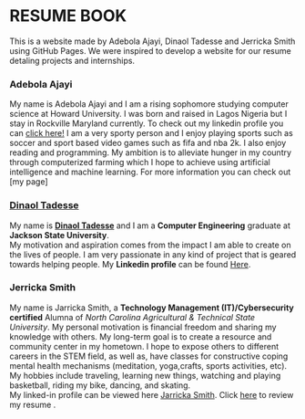 # **RESUME BOOK**

This is a website made by Adebola Ajayi, Dinaol Tadesse and Jerricka Smith using GitHub Pages. We were inspired to develop a website for our resume detaling projects and internships.

### Adebola Ajayi
  My name is Adebola Ajayi and I am a rising sophomore studying computer science at Howard University. I was born and raised in Lagos Nigeria but I stay in Rockville Maryland currently. To check out my linkedin profile you can [click here!](https://www.linkedin.com/in/adebolaajayi)
  I am a very sporty person and I enjoy playing sports such as soccer and sport based video games such as fifa and nba 2k. I also enjoy reading and programming. My ambition is to alleviate hunger in my country through computerized farming which I hope to achieve using artificial intelligence and machine learning. For more information you can check out [my page]

### [Dinaol Tadesse](https://bsummerproject.github.io/BSP-team1/dinaoltadesse)

My name is [**Dinaol Tadesse**](https://bsummerproject.github.io/BSP-team1/dinaoltadesse) and I am a **Computer Engineering** graduate at **Jackson State University**.  
My motivation and aspiration comes from the impact I am able to create on the lives of people. 
I am very passionate in any kind of project that is geared towards helping people. 
My **Linkedin profile** can be found [Here](https://www.linkedin.com/in/dinaol-tadesse/).

### Jerricka Smith
My name is Jarricka Smith, a  **Technology Management (IT)/Cybersecurity certified** Alumna of *North Carolina Agricultural & Technical State University*.
My personal motivation is financial freedom and sharing my knowledge with others.  My long-term goal is to create a resource and community center in my hometown.
I hope to expose others to different careers in the STEM field, as well as, have classes for constructive coping mental health mechanisms (meditation, yoga,crafts, sports activities, etc). My hobbies include traveling, learning new things, watching and playing basketball, riding my bike, dancing, and skating.  
My linked-in profile can be viewed here [Jarricka Smith](http://www.linkedin.com/in/jarricka-smith). Click [here](https://jjsmith1.github.io) to review my resume .


